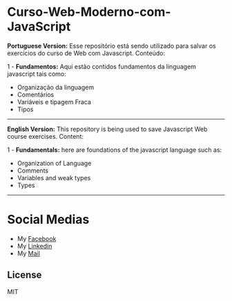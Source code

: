 # Curso-Web-Moderno-com-JavaScript
**Portuguese Version:**
Esse repositório está sendo utilizado para salvar os exercícios do curso de Web com Javascript.
Conteúdo:

1 - **Fundamentos:** Aqui estão contidos fundamentos da linguagem javascript tais como:
* Organização da linguagem
* Comentários
* Variáveis e tipagem Fraca
* Tipos

---

**English Version:**
This repository is being used to save Javascript Web course exercises.
Content:

1 - **Fundamentals:** here are foundations of the javascript language such as:
* Organization of Language
* Comments
* Variables and weak types
* Types

---
# Social Medias

* My [Facebook]
* My [Linkedin]
* My [Mail]

License
----

MIT



[Facebook]: <https://goo.gl/44kRqW>
[Linkedin]: <https://goo.gl/pxSSj2>
[Mail]: <mailto:cristian.paixao@outlook.com>

